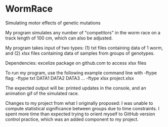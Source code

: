 # WormRace
 Simulating motor effects of genetic mutations

 My program simulates any number of "competitors" in the worm race on a track length of 100 cm, which can also be adjusted.

My program takes input of two types: (1) txt files containing data of 1 worm, and (2) xlsx files containing data of samples from groups of genotypes.

Dependencies: excelize package on github.com to access xlsx files

To run my program, use the following example command line with -ftype flag:
-ftype txt DATA1 DATA2 DATA3 ...
-ftype xlsx project.xlsx

The expected output will be: printed updates in the console, and an animation gif of the simulated race.

Changes to my project from what I originally proposed: I was unable to compute statistical significance between groups due to time constraints. I spent more time than expected trying to orient myself to GitHub version control practice, which was an added component to my project.